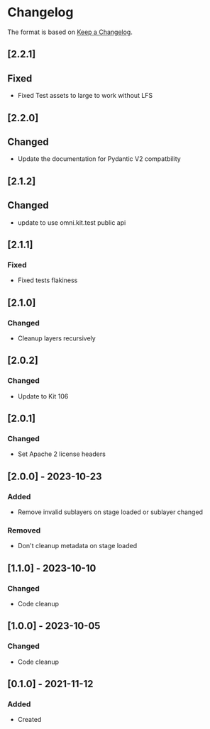 ﻿# Changelog
The format is based on [Keep a Changelog](https://keepachangelog.com/en/1.0.0/).

## [2.2.1]
## Fixed
- Fixed Test assets to large to work without LFS

## [2.2.0]
## Changed
- Update the documentation for Pydantic V2 compatbility

## [2.1.2]
## Changed
- update to use omni.kit.test public api

## [2.1.1]
### Fixed
- Fixed tests flakiness

## [2.1.0]
### Changed
- Cleanup layers recursively

## [2.0.2]
### Changed
- Update to Kit 106

## [2.0.1]
### Changed
- Set Apache 2 license headers

## [2.0.0] - 2023-10-23
### Added
- Remove invalid sublayers on stage loaded or sublayer changed

### Removed
- Don't cleanup metadata on stage loaded

## [1.1.0] - 2023-10-10
### Changed
- Code cleanup

## [1.0.0] - 2023-10-05
### Changed
- Code cleanup

## [0.1.0] - 2021-11-12
### Added
- Created
